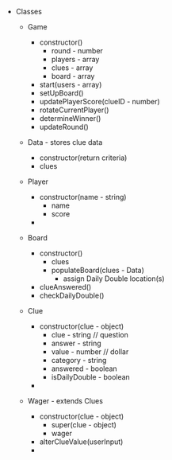 * Classes

  * Game
  
    * constructor()
      * round - number
      * players - array
      * clues - array
      * board - array
    * start(users - array)
    * setUpBoard()
    * updatePlayerScore(clueID - number)
    * rotateCurrentPlayer()
    * determineWinner()
    * updateRound()

  * Data - stores clue data
    * constructor(return criteria)
    * clues
    
    
  * Player
  
    * constructor(name - string)
      * name
      * score
    * 
  * Board
  
    * constructor()
      * clues
      * populateBoard(clues - Data)
        * assign Daily Double location(s)
    * clueAnswered()
    * checkDailyDouble()


  * Clue
  
    * constructor(clue - object)
      * clue - string // question
      * answer - string
      * value - number // dollar
      * category - string
      * answered - boolean
      * isDailyDouble - boolean
    * 

  * Wager - extends Clues

    * constructor(clue - object)
      * super(clue - object)
      * wager
    * alterClueValue(userInput)
    * 
